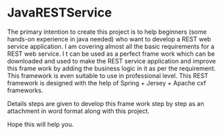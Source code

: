 # JavaRESTService
The primary intention to create this project is to help beginners (some hands-on experience in java needed) who want to develop a REST web service application. I am covering almost all the basic requirements for a REST web service. I t can be used as a perfect frame work  which  can be downloaded and used  to make the  REST service application and improve this frame work by adding the business logic in it as per the requirement. This framework is even suitable to use in professional level.
This REST framework is designed with the help of Spring + Jersey + Apache cxf frameworks.  

Details steps are given to develop this frame work step by step  as an  attachment in word format along with this project.

Hope this will help you.



